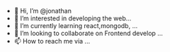 - 👋 Hi, I’m @jonathan
- 👀 I’m interested in developing the web...
- 🌱 I’m currently learning react,mongodb, ...
- 💞️ I’m looking to collaborate on Frontend develop ...
- 📫 How to reach me via ...

<!---
jonathanitgithub/jonathanitgithub is a ✨ special ✨ repository because its `README.md` (this file) appears on your GitHub profile.
You can click the Preview link to take a look at your changes.
--->
